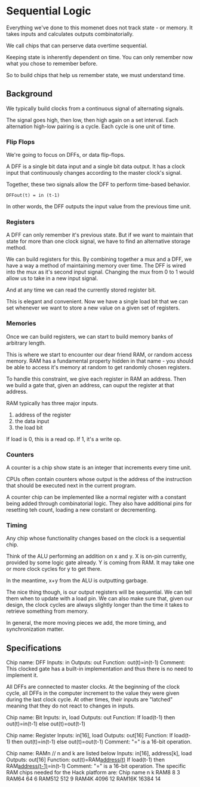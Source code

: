 # Sequential Logic

Everything we've done to this momenet does not track state - or memory. It takes inputs and calculates outputs combinatorially.

We call chips that can perserve data overtime sequential.

Keeping state is inherently dependent on time. You can only remember now what you chose to remember before.

So to build chips that help us remember state, we must understand time.

## Background

We typically build clocks from a continuous signal of alternating signals.

The signal goes high, then low, then high again on a set interval. Each alternation high-low pairing is a cycle. Each cycle is one unit of time.

### Flip Flops

We're going to focus on DFFs, or data flip-flops.

A DFF is a single bit data input and a single bit data output. It has a clock input that continuously changes according to the master clock's signal.

Together, these two signals allow the DFF to perform time-based behavior.

```
DFFout(t) = in (t-1)
```

In other words, the DFF outputs the input value from the previous time unit.

### Registers

A DFF can only remember it's previous state. But if we want to maintain that state for more than one clock signal, we have to find an alternative storage method.

We can build registers for this. By combining together a mux and a DFF, we have a way a method of maintaining memory over time. The DFF is wired into the mux as it's second input signal. Changing the mux from 0 to 1 would allow us to take in a new input signal.

And at any time we can read the currently stored register bit.

This is elegant and convenient. Now we have a single load bit that we can set whenever we want to store a new value on a given set of registers.

### Memories

Once we can build registers, we can start to build memory banks of arbitrary length.

This is where we start to encounter our dear friend RAM, or random access memory. RAM has a fundamental property hidden in that name - you should be able to access it's memory at random to get randomly chosen registers.

To handle this constraint, we give each register in RAM an address. Then we build a gate that, given an address, can ouput the register at that address.

RAM typically has three major inputs.

1. address of the register
2. the data input
3. the load bit

If load is 0, this is a read op. If 1, it's a write op.

### Counters

A counter is a chip show state is an integer that increments every time unit.

CPUs often contain counters whose output is the address of the instruction that should be executed next in the current program.

A counter chip can be implemented like a normal register with a constant being added through combinatorial logic. They also have additional pins for resetting teh count, loading a new constant or decrementing.

### Timing

Any chip whose functionality changes based on the clock is a sequential chip.

Think of the ALU performing an addition on x and y. X is on-pin currently, provided by some logic gate already. Y is coming from RAM. It may take one or more clock cycles for y to get there.

In the meantime, x+y from the ALU is outputting garbage.

The nice thing though, is our output registers will be sequential. We can tell them when to update with a load pin. We can also make sure that, given our design, the clock cycles are always slightly longer than the time it takes to retrieve something from memory.

In general, the more moving pieces we add, the more timing, and synchronization matter.

## Specifications

Chip name: DFF
Inputs: in
Outputs: out
Function: out(t)=in(t-1)
Comment: This clocked gate has a built-in
implementation and thus there is
no need to implement it.

All DFFs are connected to master clocks. At the beginning of the clock cycle, all DFFs in the computer increment to the value they were given during the last clock cycle. At other times, their inputs are "latched" meaning that they do not react to changes in inputs.

Chip name: Bit
Inputs: in, load
Outputs: out
Function: If load(t-1) then out(t)=in(t-1)
else out(t)=out(t-1)

Chip name: Register
Inputs: in[16], load
Outputs: out[16]
Function: If load(t-1) then out(t)=in(t-1)
else out(t)=out(t-1)
Comment: "=" is a 16-bit operation.

Chip name: RAMn // n and k are listed below
Inputs: in[16], address[k], load
Outputs: out[16]
Function: out(t)=RAM[address(t)](t)
If load(t-1) then
RAM[address(t-1)](t)=in(t-1)
Comment: "=" is a 16-bit operation.
The specific RAM chips needed for the Hack platform are:
Chip name n k
RAM8 8 3
RAM64 64 6
RAM512 512 9
RAM4K 4096 12
RAM16K 16384 14
